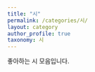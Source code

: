 ```yaml
---
title: "시"
permalink: /categories/시/
layout: category
author_profile: true
taxonomy: 시
---
```


좋아하는 시 모음입니다.

